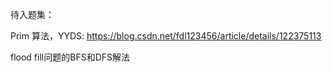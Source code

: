待入题集：

Prim 算法，YYDS: https://blog.csdn.net/fdl123456/article/details/122375113

flood fill问题的BFS和DFS解法


